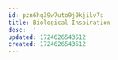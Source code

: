 ```yaml
---
id: pzn6hq39w7uto9j0kjilv7s
title: Biological Inspiration
desc: ''
updated: 1724626543512
created: 1724626543512
---
```

